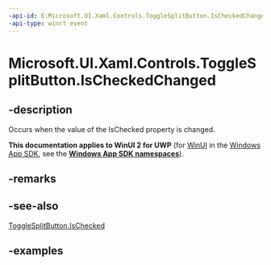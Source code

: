 ```yaml
---
-api-id: E:Microsoft.UI.Xaml.Controls.ToggleSplitButton.IsCheckedChanged
-api-type: winrt event
---
```

<!-- Event syntax.
public event TypedEventHandler IsCheckedChanged<ToggleSplitButton, ToggleSplitButtonIsCheckedChangedEventArgs>
-->

# Microsoft.UI.Xaml.Controls.ToggleSplitButton.IsCheckedChanged



## -description

Occurs when the value of the IsChecked property is changed.



**This documentation applies to WinUI 2 for UWP** (for [WinUI](/windows/apps/winui/winui3/) in the [Windows App SDK](/windows/apps/windows-app-sdk/), see the **[Windows App SDK namespaces](/windows/windows-app-sdk/api/winrt/)**).

## -remarks



## -see-also

[ToggleSplitButton.IsChecked](/uwp/api/windows.ui.xaml.controls.togglesplitbutton.ischecked)



## -examples



